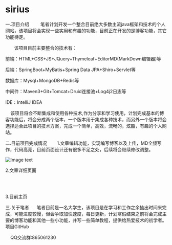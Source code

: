 # sirius
一.项目介绍
        笔者计划开发一个整合目前绝大多数主流java框架和技术的个人网站，该项目将会实现一些实用和有趣的功能，目前正在开发的是博客功能，其它功能待定。

       该项目目前主要整合的技术有：

前端：HTML+CSS+JS+JQuery+Thymeleaf+EditorMD(MarkDown编辑器)等

后端：SpringBoot+MyBatis+Spring Data JPA+Shiro+Servlet等

数据库：Mysql+MongoDB+Redis等

中间件：Maven3+Git+Tomcat+Druid连接池+Log4j2日志等

IDE：IntelliJ IDEA

    该项目将会不断集成和使用各种技术,作为分享和学习使用，计划完成基本的博客功能后，将会分成两个版本，一个版本用于集成各种技术，而另外一个版本将会选择适合此项目的技术方案，完成一个简单，高效，流畅的，炫酷，有趣的个人网站。

二.目前项目完成情况       
1.文章编辑功能，实现编写博客以及上传，MD全频写作，代码高亮，目前页面设计还有很多不足之处，后续将会继续修改调整。

![Image text](https://img-blog.csdn.net/20181014004753758?watermark/2/text/aHR0cHM6Ly9ibG9nLmNzZG4ubmV0L1Npcml1c19obHk=/font/5a6L5L2T/fontsize/400/fill/I0JBQkFCMA==/dissolve/70)


2.文章详细页面



                                                                                                                                                                                                      

3.目前主页





三.关于笔者
     笔者目前是一名大学生，该项目是在学习和工作之余抽出时间来完成，可能进度较慢，但会争取加快速度，每日更新，计划寒假结束之前将会完成主要的博客功能和其他一些小功能，并写一些简单教程，提供给热爱技术的初学者。项目GitHub

    QQ交流群:865061230

